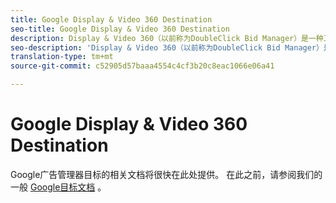 ```yaml
---
title: Google Display & Video 360 Destination
seo-title: Google Display & Video 360 Destination
description: Display & Video 360（以前称为DoubleClick Bid Manager）是一种工具，用于跨显示屏、视频和移动库存源执行重定向和受众定向数字营销活动。
seo-description: 'Display & Video 360（以前称为DoubleClick Bid Manager）是一种工具，用于跨显示屏、视频和移动库存源执行重定向和受众定向数字营销活动。 '
translation-type: tm+mt
source-git-commit: c52905d57baaa4554c4cf3b20c8eac1066e06a41

---
```



# Google Display &amp; Video 360 Destination

Google广告管理器目标的相关文档将很快在此处提供。 在此之前，请参阅我们的一般 [Google目标文档](/help/rtcdp/destinations/google-destination.md) 。